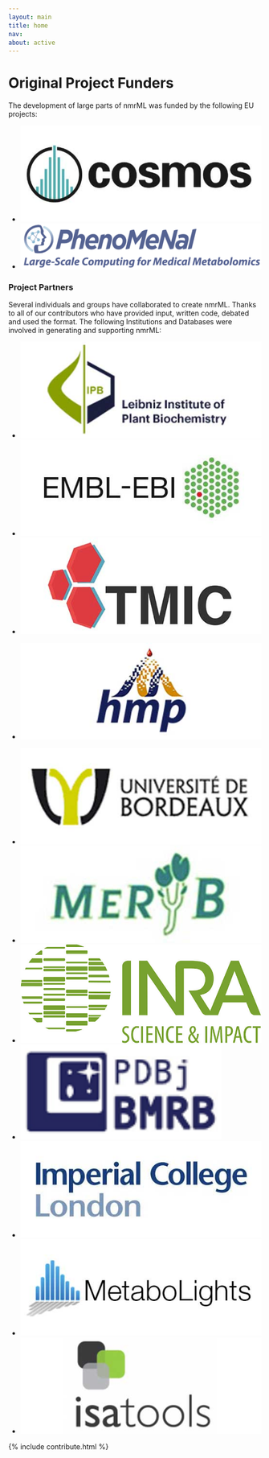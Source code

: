 ```yaml
---
layout: main
title: home
nav:
about: active
---
```


# Original Project Funders

The development of large parts of nmrML was funded by the following EU projects:
<ul class="contributor-list">

  <li><a href="http://www.cosmos-fp7.eu/" title="COSMOS - COordination of Standards in MetabOlomicS" target="_blank">
    <img src="/images/other-logos/cosmos.jpg" />
  </a></li>
  
   <li><a href="http://phenomenal-h2020.eu/home/" title="PhenoMeNal" target="_blank">
    <img src="/images/other-logos/PhenoMeNal_logo.png" />
  </a></li>
  
  </ul>
  
### Project Partners

Several individuals and groups have collaborated to create nmrML. Thanks to all of our contributors who have provided input, written code, debated and used the format. The following Institutions and Databases were involved in generating and supporting nmrML:
<ul class="partner-list">

<li><a href="http://www.ipb-halle.de/en/" title="Leibniz Institute of Plant Biochemistry" target="_blank">
    <img src="/images/other-logos/ipb.jpg" />
  </a></li> 
  
  <li><a href="https://www.ebi.ac.uk/" title="The European Bioinformatics Institute" target="_blank">
    <img src="/images/other-logos/embl-ebi.jpg" />
  </a></li>
  
   <li><a href="http://www.metabolomicscentre.ca/" title="The Metabolomics Innovation Centre (TMIC)" target="_blank">
    <img src="/images/other-logos/tmic.jpg" />
    
  </a></li>   <li><a href="http://www.hmdb.ca/" title="The Human Metabolome Project" target="_blank">
    <img src="/images/other-logos/hmdb.jpg" />
  </a></li>

  <li><a href="http://www.u-bordeaux.fr/" title="L’université de Bordeaux" target="_blank">
    <img src="/images/other-logos/bordeaux.jpg" />
  </a></li>
  
  <li><a href="http://services.cbib.u-bordeaux2.fr/MERYB/" title="Metabolomic Repository Bordeaux" target="_blank">
    <img src="/images/other-logos/meryb.jpg" />
  </a></li>
  
   <li><a href="http://www.bordeaux-aquitaine.inra.fr/" title="INRA - Centre Bordeaux Aquitaine" target="_blank">
    <img src="/images/other-logos/INRA_logojpeg-2016.jpg" width="500" heigth="160" />
  </a></li>
  
   <li><a href="http://bmrbdep.pdbj.org/index_en.html" title="PDBj-BMRB Home" target="_blank">
    <img src="/images/other-logos/pdbj-bmrb.png" width="400" heigth="110" />
  </a></li>
  
   <li><a href="http://www3.imperial.ac.uk/" title="Imperial College London" target="_blank">
    <img src="/images/other-logos/imperial.jpg" />
  </a></li>

  <li><a href="http://www.ebi.ac.uk/metabolights/" title="MetaboLights" target="_blank">
    <img src="/images/other-logos/metabolights.jpg" />
  </a></li>

  <li><a href="http://www.isa-tools.org/" title="ISA Tools" target="_blank">
    <img src="/images/other-logos/isa.jpg" />
  </a></li>
  </ul>

{% include contribute.html %}

